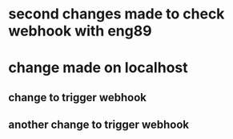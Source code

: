 # second changes made to check webhook with eng89
# change made on localhost 
## change to trigger webhook
## another change to trigger webhook
